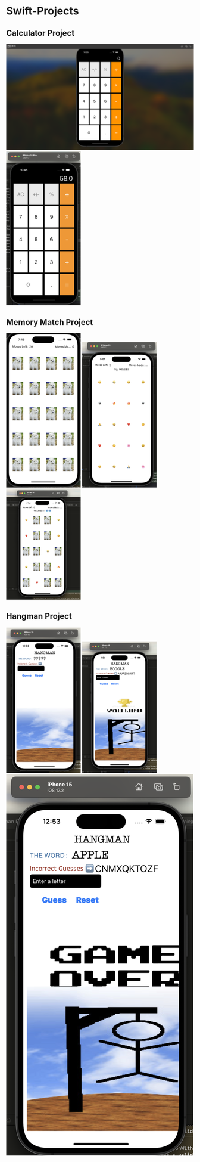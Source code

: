 # Swift-Projects

## Calculator Project
<img src="calculator1.png" >
<img src="calculator2.png" width="200">

## Memory Match Project
<img src="memmatch3.png" width="200">
<img src="memmatch1.png" width="200">
<img src="memmatch2.png" width="200">

## Hangman Project
<img src="hangman3.png" width="200">
<img src="hangman1.png" width="200">
<img src="hangman2.png" >
